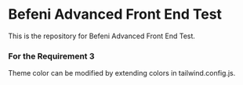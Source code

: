 # Befeni Advanced Front End Test
This is the repository for Befeni Advanced Front End Test.

###  For the Requirement 3
Theme color can be modified by extending colors in tailwind.config.js.